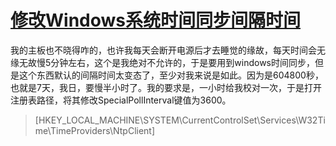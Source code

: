 # [修改Windows系统时间同步间隔时间](http://r2.mcafeefans.com/?p=234)


我的主板也不晓得咋的，也许我每天会断开电源后才去睡觉的缘故，每天时间会无缘无故慢5分钟左右，这个是我绝对不允许的，于是要用到windows时间同步，但是这个东西默认的间隔时间太变态了，至少对我来说是如此。因为是604800秒，也就是7天，我日，要慢半小时了。我的要求是，一小时给我校对一次，于是打开注册表路径，将其修改SpecialPollInterval键值为3600。

> [HKEY_LOCAL_MACHINE\SYSTEM\CurrentControlSet\Services\W32Time\TimeProviders\NtpClient]
